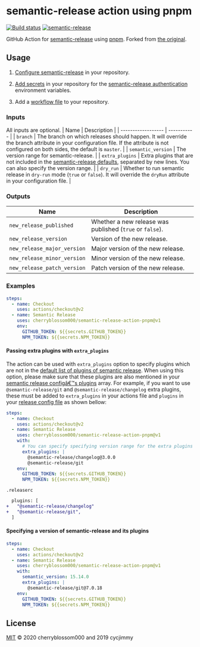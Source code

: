 # semantic-release action using pnpm
[![Build status](https://github.com/cherryblossom000/semantic-release-action-pnpm/workflows/Build/badge.svg)](https://github.com/cherryblossom000/semantic-release-action-pnpm/actions) [![semantic-release](https://img.shields.io/badge/%20%20%F0%9F%93%A6%F0%9F%9A%80-semantic--release-e10079.svg)](https://github.com/semantic-release/semantic-release)

GitHub Action for [semantic-release](https://github.com/semantic-release/semantic-release) using [pnpm](https://github.com/pnpm/pnpm). Forked from [the original](https://github.com/cycjimmy/semantic-release-action).

## Usage
1. [Configure semantic-release](https://github.com/semantic-release/semantic-release/blob/master/docs/usage/configuration.md#configuration) in your repository.

2. [Add secrets](https://help.github.com/en/articles/virtual-environments-for-github-actions#creating-and-using-secrets-encrypted-variables) in your repository for the [semantic-release authentication](https://github.com/semantic-release/semantic-release/blob/master/docs/usage/ci-configuration.md#authentication) environment variables.

3. Add a [workflow file](https://help.github.com/en/articles/workflow-syntax-for-github-actions) to your repository.

### Inputs
All inputs are optional.
| Name               | Description |
| ------------------ | ----------- |
| `branch`           | The branch on which releases should happen. It will override the branch attribute in your configuration file. If the attribute is not configured on both sides, the default is `master`. |
| `semantic_version` | The version range for semantic-release. |
| `extra_plugins`    | Extra plugins that are not included in the [semantic-release defaults](https://semantic-release.gitbook.io/semantic-release/usage/plugins#default-plugins), separated by new lines. You can also specify the version range. |
| `dry_run`          | Whether to run semantic release in `dry-run` mode (`true` or `false`). It will override the `dryRun` attribute in your configuration file. |

### Outputs
| Name                        | Description                                              |
| --------------------------- | -------------------------------------------------------- |
| `new_release_published`     | Whether a new release was published (`true` or `false`). |
| `new_release_version`       | Version of the new release.                              |
| `new_release_major_version` | Major version of the new release.                        |
| `new_release_minor_version` | Minor version of the new release.                        |
| `new_release_patch_version` | Patch version of the new release.                        |

### Examples
```yaml
steps:
  - name: Checkout
    uses: actions/checkout@v2
  - name: Semantic Release
    uses: cherryblossom000/semantic-release-action-pnpm@v1
    env:
      GITHUB_TOKEN: ${{secrets.GITHUB_TOKEN}}
      NPM_TOKEN: ${{secrets.NPM_TOKEN}}
```

#### Passing extra plugins with `extra_plugins`
The action can be used with `extra_plugins` option to specify plugins which are not in the [default list of plugins of semantic release](https://semantic-release.gitbook.io/semantic-release/usage/plugins#default-plugins). When using this option, please make sure that these plugins are also mentioned in your [semantic release configâ€™s plugins](https://semantic-release.gitbook.io/semantic-release/usage/configuration#plugins) array. For example, if you want to use `@semantic-release/git` and `@semantic-release/changelog` extra plugins, these must be added to `extra_plugins` in your actions file and `plugins` in your [release config file](https://semantic-release.gitbook.io/semantic-release/usage/configuration#configuration-file) as shown bellow:

```yaml
steps:
  - name: Checkout
    uses: actions/checkout@v2
  - name: Semantic Release
    uses: cherryblossom000/semantic-release-action-pnpm@v1
    with:
      # You can specify specifying version range for the extra plugins if you prefer.
      extra_plugins: |
        @semantic-release/changelog@3.0.0
        @semantic-release/git
    env:
      GITHUB_TOKEN: ${{secrets.GITHUB_TOKEN}}
      NPM_TOKEN: ${{secrets.NPM_TOKEN}}
```

`.releaserc`
```diff
  plugins: [
+   "@semantic-release/changelog"
+   "@semantic-release/git",
  ]
```

#### Specifying a version of semantic-release and its plugins
```yaml
steps:
  - name: Checkout
    uses: actions/checkout@v2
  - name: Semantic Release
    uses: cherryblossom000/semantic-release-action-pnpm@v1
    with:
      semantic_version: 15.14.0
      extra_plugins: |
        @semantic-release/git@7.0.18
    env:
      GITHUB_TOKEN: ${{secrets.GITHUB_TOKEN}}
      NPM_TOKEN: ${{secrets.NPM_TOKEN}}
```

## License
[MIT](LICENSE) © 2020 cherryblossom000 and 2019 cycjimmy
